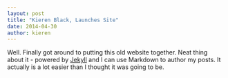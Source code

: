 ```yaml
---
layout: post
title: "Kieren Black, Launches Site"
date: 2014-04-30
author: kieren
---
```


Well. Finally got around to putting this old website together. Neat thing about it - powered by [Jekyll](http://jekyllrb.com) and I can use Markdown to author my posts. It actually is a lot easier than I thought it was going to be.